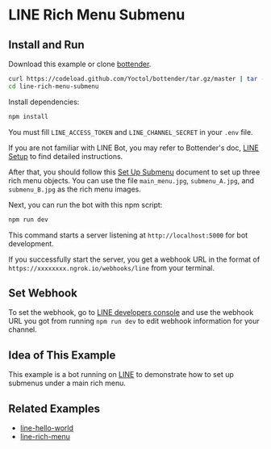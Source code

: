 # LINE Rich Menu Submenu

## Install and Run

Download this example or clone [bottender](https://github.com/Yoctol/bottender).

```sh
curl https://codeload.github.com/Yoctol/bottender/tar.gz/master | tar -xz --strip=2 bottender-master/examples/line-rich-menu-submenu
cd line-rich-menu-submenu
```

Install dependencies:

```sh
npm install
```

You must fill `LINE_ACCESS_TOKEN` and `LINE_CHANNEL_SECRET` in your `.env` file.

If you are not familiar with LINE Bot, you may refer to Bottender's doc, [LINE Setup](https://bottender.js.org/docs/channel-line-setup) to find detailed instructions.

After that, you should follow this [Set Up Submenu](https://bottender.js.org/docs/channel-line-rich-menu#set-up-submenu) document to set up three rich menu objects. You can use the file `main_menu.jpg`, `submenu_A.jpg`, and `submenu_B.jpg` as the rich menu images.

Next, you can run the bot with this npm script:

```sh
npm run dev
```

This command starts a server listening at `http://localhost:5000` for bot development.

If you successfully start the server, you get a webhook URL in the format of `https://xxxxxxxx.ngrok.io/webhooks/line` from your terminal.

## Set Webhook

To set the webhook, go to [LINE developers console](https://developers.line.me/console/) and use the webhook URL you got from running `npm run dev` to edit webhook information for your channel.

## Idea of This Example

This example is a bot running on [LINE](https://line.me/) to demonstrate how to set up submenus under a main rich menu.

## Related Examples

- [line-hello-world](../line-hello-world)
- [line-rich-menu](../line-rich-menu)
